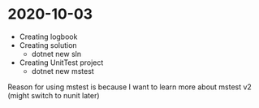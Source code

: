 # 2020-10-03
- Creating logbook
- Creating solution
  - dotnet new sln
- Creating UnitTest project
  - dotnet new mstest

Reason for using mstest is because I want to learn more about mstest v2 (might switch to nunit later)